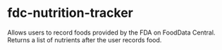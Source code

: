# fdc-nutrition-tracker

Allows users to record foods provided by the FDA on FoodData Central. Returns a list of nutrients after the user records food.
